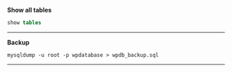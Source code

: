 **Show all tables**

```sql
show tables
```

---

**Backup**

```
mysqldump -u root -p wpdatabase > wpdb_backup.sql
```

---
